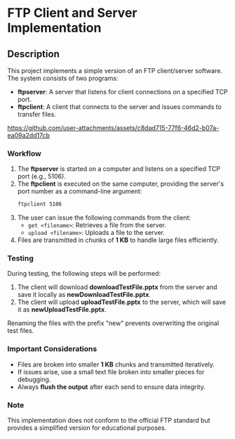 # FTP Client and Server Implementation

## Description
This project implements a simple version of an FTP client/server software. The system consists of two programs:

- **ftpserver**: A server that listens for client connections on a specified TCP port.
- **ftpclient**: A client that connects to the server and issues commands to transfer files.


https://github.com/user-attachments/assets/c8dad715-77f6-46d2-b07a-ea09a2dd17cb


### Workflow
1. The **ftpserver** is started on a computer and listens on a specified TCP port (e.g., 5106).
2. The **ftpclient** is executed on the same computer, providing the server's port number as a command-line argument:
   ```sh
   ftpclient 5106
   ```
3. The user can issue the following commands from the client:
   - `get <filename>`: Retrieves a file from the server.
   - `upload <filename>`: Uploads a file to the server.
4. Files are transmitted in chunks of **1 KB** to handle large files efficiently.

### Testing
During testing, the following steps will be performed:
1. The client will download **downloadTestFile.pptx** from the server and save it locally as **newDownloadTestFile.pptx**.
2. The client will upload **uploadTestFile.pptx** to the server, which will save it as **newUploadTestFile.pptx**.

Renaming the files with the prefix "new" prevents overwriting the original test files.

### Important Considerations
- Files are broken into smaller **1 KB** chunks and transmitted iteratively.
- If issues arise, use a small text file broken into smaller pieces for debugging.
- Always **flush the output** after each send to ensure data integrity.

### Note
This implementation does not conform to the official FTP standard but provides a simplified version for educational purposes.

